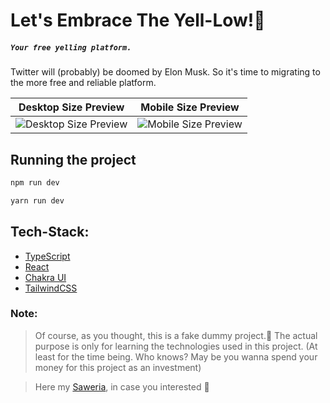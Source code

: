 # Let's Embrace The Yell-Low!📢

##### `Your free yelling platform.`

Twitter will (probably) be doomed by Elon Musk. So it's time to migrating to the more free and reliable platform.

| Desktop Size Preview | Mobile Size Preview |
| ------------- | ------------- |
| ![Desktop Size Preview](https://user-images.githubusercontent.com/62916459/205481736-c809e964-21c4-484c-b8bb-64e6553b89f7.png)  | ![Mobile Size Preview](https://user-images.githubusercontent.com/62916459/205481747-60742a56-53d6-44d2-96fe-6d692b2ffe27.png) |

## Running the project

```bash
npm run dev
```

```bash
yarn run dev
```

## Tech-Stack:

- [TypeScript](https://www.typescriptlang.org "Typescript")
- [React](https://reactjs.org "React")
- [Chakra UI](https://chakra-ui.com "Chakra")
- [TailwindCSS](https://tailwindcss.com "TailwindCSS")

### Note:
> Of course, as you thought, this is a fake dummy project.🤪
> The actual purpose is only for learning the technologies used in this project.
> (At least for the time being. Who knows? May be you wanna spend your money for this project as an investment)

> Here my [Saweria](https://saweria.co/masadam "Saweria-nya Mas Adam"), in case you interested 🤑

